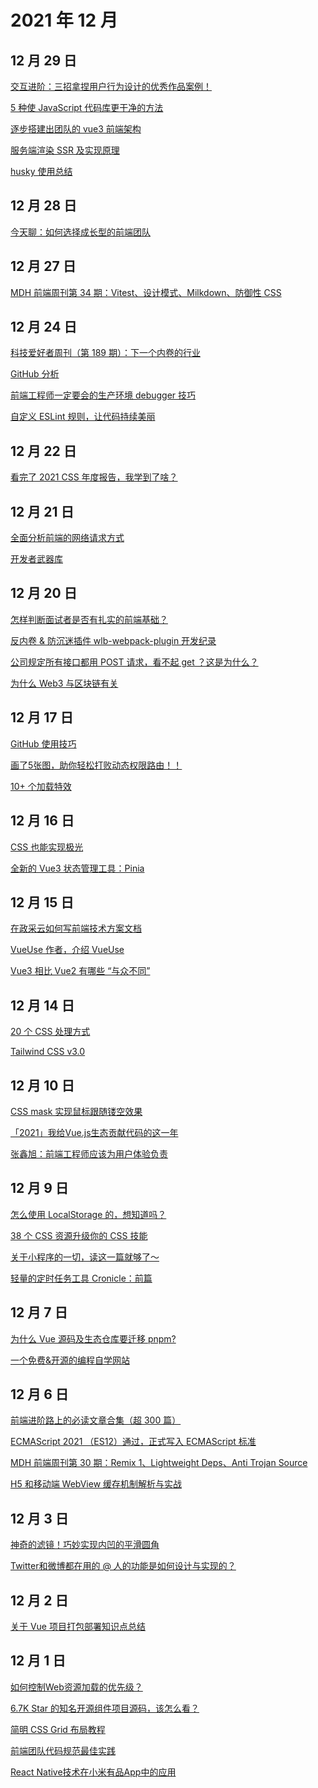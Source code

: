 # 2021 年 12 月

## 12 月 29 日

[交互进阶：三招拿捏用户行为设计的优秀作品案例！](https://mp.weixin.qq.com/s/O-Hd2jNYCV3lGiL9B0UQlw) <Badge type="tip" text="用户体验" />

[5 种使 JavaScript 代码库更干净的方法](https://mp.weixin.qq.com/s/SstS0sGzSHJ2_iTbVohp3Q) <Badge type="tip" text="技术" />

[逐步搭建出团队的 vue3 前端架构](https://mp.weixin.qq.com/s/spTZ-Ga6LS82onP9TE7xOA) <Badge type="tip" text="技术" />

[服务端渲染 SSR 及实现原理](https://mp.weixin.qq.com/s/AAPKUkDACMP9wnTT58mezw) <Badge type="tip" text="技术" />

[husky 使用总结](https://zhuanlan.zhihu.com/p/366786798) <Badge type="tip" text="文章" />

## 12 月 28 日

[今天聊：如何选择成长型的前端团队](https://juejin.cn/post/6924481131501125645) <Badge type="tip" text="文章" />

## 12 月 27 日

[MDH 前端周刊第 34 期：Vitest、设计模式、Milkdown、防御性 CSS](https://mp.weixin.qq.com/s/gAWqSXVeIou7NP3876Z-AA) <Badge type="tip" text="文章" />

## 12 月 24 日

[科技爱好者周刊（第 189 期）：下一个内卷的行业](https://github.com/ruanyf/weekly/blob/master/docs/issue-189.md) <Badge type="tip" text="文章" />

[GitHub 分析](https://www.githubtrends.io) <Badge type="tip" text="工具" />

[前端工程师一定要会的生产环境 debugger 技巧](https://www.zoo.team/article/prod-debugger) <Badge type="tip" text="技术" />

[自定义 ESLint 规则，让代码持续美丽](https://www.zoo.team/article/eslint-rules) <Badge type="tip" text="技术" />

## 12 月 22 日

[看完了 2021 CSS 年度报告，我学到了啥？](https://zhuanlan.zhihu.com/p/447569936) <Badge type="tip" text="文章" />

## 12 月 21 日

[全面分析前端的网络请求方式](https://zhuanlan.zhihu.com/p/63146918) <Badge type="tip" text="技术" />

[开发者武器库](https://devtool.tech) <Badge type="tip" text="工具" />

## 12 月 20 日

[怎样判断面试者是否有扎实的前端基础？](https://juejin.cn/post/7033615049721806879) <Badge type="tip" text="文章" />

[反内卷 & 防沉迷插件 wlb-webpack-plugin 开发纪录](https://mp.weixin.qq.com/s/9cGmQoL0xM2TimDAbVlfcA) <Badge type="tip" text="文章" />

[公司规定所有接口都用 POST 请求，看不起 get ？这是为什么？](https://juejin.cn/post/7039630193882824741) <Badge type="tip" text="文章" />

[为什么 Web3 与区块链有关](https://mp.weixin.qq.com/s/3RijGDHfrjueFj8Yt7Y8oQ) <Badge type="tip" text="文章" />

## 12 月 17 日

[GitHub 使用技巧](https://mp.weixin.qq.com/s/QDVNmiP-oOoy7HI1TY5-mA) <Badge type="tip" text="文章" />

[画了5张图，助你轻松打败动态权限路由！！](https://mp.weixin.qq.com/s/5gkcLIHgn5Y1YA_Ku4xN7g) <Badge type="tip" text="技术" />

[10+ 个加载特效](https://mp.weixin.qq.com/s/7d3SMBSvrSjKLQKUJFA7Hg) <Badge type="tip" text="技术" />

## 12 月 16 日

[CSS 也能实现极光](https://mp.weixin.qq.com/s/7Fagey4EY1D3SlnyBY3eIQ) <Badge type="tip" text="技术" />

[全新的 Vue3 状态管理工具：Pinia](https://mp.weixin.qq.com/s/4B-ZzOXdYrF-Auvm_wWBVQ) <Badge type="tip" text="技术" />

## 12 月 15 日

[在政采云如何写前端技术方案文档](https://mp.weixin.qq.com/s/UYZeA3XCJzpErH5qxMRrXQ) <Badge type="tip" text="文章" />

[VueUse 作者，介绍 VueUse](https://www.bilibili.com/video/BV1x54y1V7H6) <Badge type="tip" text="视频" />

[Vue3 相比 Vue2 有哪些 “与众不同”](https://mp.weixin.qq.com/s/Jouxkt4XyCOKTnEnMbl6Ig) <Badge type="tip" text="技术" />

## 12 月 14 日

[20 个 CSS 处理方式](https://mp.weixin.qq.com/s/KijBrbRWoC-52GpmxrA_Qg) <Badge type="tip" text="技术" />

[Tailwind CSS v3.0](https://tailwindcss.com/blog/tailwindcss-v3) <Badge type="tip" text="新闻" />

## 12 月 10 日

[CSS mask 实现鼠标跟随镂空效果](https://mp.weixin.qq.com/s/Hs8AQ55VMSAqrftigP5FSA) <Badge type="tip" text="技术" />

[「2021」我给Vue.js生态贡献代码的这一年](https://zhuanlan.zhihu.com/p/441465938) <Badge type="tip" text="文章" />

[张鑫旭：前端工程师应该为用户体验负责](https://mp.weixin.qq.com/s/CoqW5x9vMN87U3h5fuEoSw) <Badge type="tip" text="文章" />

## 12 月 9 日

[怎么使用 LocalStorage 的，想知道吗？](https://mp.weixin.qq.com/s/xu2_oAV8S46j2x7A8rVQlw) <Badge type="tip" text="文章" />

[38 个 CSS 资源升级你的 CSS 技能](https://mp.weixin.qq.com/s/MhfB2ijoe7VVjt_1bHvUAA) <Badge type="tip" text="文章" />

[关于小程序的一切，读这一篇就够了～](https://mp.weixin.qq.com/s/5nQqBFFWwxtcf8S2Ba9PRA) <Badge type="tip" text="文章" />

[轻量的定时任务工具 Cronicle：前篇](https://zhuanlan.zhihu.com/p/441567469?utm_source=wechat_timeline&utm_medium=social&utm_oi=28269126615040) <Badge type="tip" text="技术" />

## 12 月 7 日

[为什么 Vue 源码及生态仓库要迁移 pnpm?](https://mp.weixin.qq.com/s/0PfyRfv23aTF2sV_RY11Fw) <Badge type="tip" text="文章" />

[一个免费&开源的编程自学网站](https://mp.weixin.qq.com/s/1Xu2INcZxeCaXyL8AVAilw) <Badge type="tip" text="文章" />

## 12 月 6 日

[前端进阶路上的必读文章合集（超 300 篇）](https://mp.weixin.qq.com/s/uIBomgyPS8sdbGeDE12_jA) <Badge type="tip" text="文章" />

[ECMAScript 2021 （ES12）通过，正式写入 ECMAScript 标准](https://mp.weixin.qq.com/s/cQnDcZF41osBhwS3Cq24ng) <Badge type="tip" text="文章" />

[MDH 前端周刊第 30 期：Remix 1、Lightweight Deps、Anti Trojan Source](https://github.com/sorrycc/weekly/blob/master/docs/issue-0030.md) <Badge type="tip" text="文章" />

[H5 和移动端 WebView 缓存机制解析与实战](https://mp.weixin.qq.com/s/qHm_dJBhVbv0pJs8Crp77w) <Badge type="tip" text="技术" />

## 12 月 3 日

[神奇的滤镜！巧妙实现内凹的平滑圆角](https://mp.weixin.qq.com/s/imKUBS6j01G0TqrdAWHrpA) <Badge type="tip" text="技术" />

[Twitter和微博都在用的 @ 人的功能是如何设计与实现的？](https://mp.weixin.qq.com/s/YP6H6CHkUd97ThDtEoXzaw) <Badge type="tip" text="技术" />

## 12 月 2 日

[关于 Vue 项目打包部署知识点总结](https://mp.weixin.qq.com/s/vrahio4n5DQW175nPpdCrw) <Badge type="tip" text="技术" />

## 12 月 1 日

[如何控制Web资源加载的优先级？](https://mp.weixin.qq.com/s/FGoSabM0QFCt2Mb1w_wimA) <Badge type="tip" text="技术" />

[6.7K Star 的知名开源组件项目源码，该怎么看？](https://mp.weixin.qq.com/s/DnP5KH4JfCghwoSjYs1nMQ) <Badge type="tip" text="技术" />

[简明 CSS Grid 布局教程](https://mp.weixin.qq.com/s/AUIGC7C_TYhDNg_ADlZ7Pg) <Badge type="tip" text="技术" />

[前端团队代码规范最佳实践](https://mp.weixin.qq.com/s/uVl-L-YB1KJdfnWPLBB7xw) <Badge type="tip" text="文章" />

[React Native技术在小米有品App中的应用](https://mp.weixin.qq.com/s/gh40dlsv4UhW6ZBoTaVFvA) <Badge type="tip" text="文章" />
